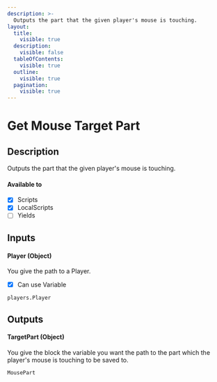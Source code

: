 ```yaml
---
description: >-
  Outputs the part that the given player's mouse is touching.
layout:
  title:
    visible: true
  description:
    visible: false
  tableOfContents:
    visible: true
  outline:
    visible: true
  pagination:
    visible: true
---
```


# Get Mouse Target Part

## Description

Outputs the part that the given player's mouse is touching.

#### Available to

* [x] Scripts
* [x] LocalScripts
* [ ] Yields

## Inputs

#### Player (Object)

You give the path to a Player.

* [x] Can use Variable

```
players.Player
```

## Outputs

#### TargetPart (Object)
You give the block the variable you want the path to the part which the player's mouse is touching to be saved to.
```
MousePart
```
